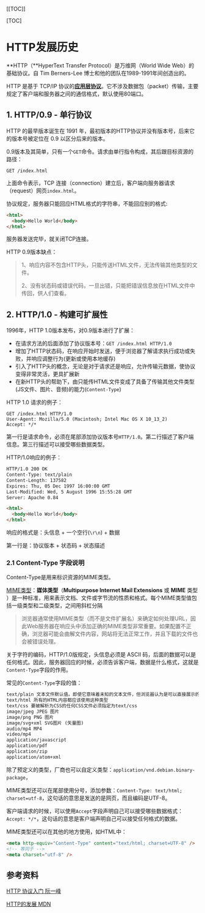 [[TOC]]

[TOC]



# HTTP发展历史

**HTTP（**HyperText Transfer Protocol）是万维网（World Wide Web）的基础协议。自 Tim Berners-Lee 博士和他的团队在1989-1991年间创造出的。

HTTP 是基于 TCP/IP 协议的[**应用层协议**](http://www.ruanyifeng.com/blog/2012/05/internet_protocol_suite_part_i.html)。它不涉及数据包（packet）传输，主要规定了客户端和服务器之间的通信格式，默认使用80端口。

## 1. HTTP/0.9 - 单行协议

HTTP 的最早版本诞生在 1991 年，最初版本的HTTP协议并没有版本号，后来它的版本号被定位在 0.9 以区分后来的版本。 

0.9版本及其简单，只有一个`GET`命令。请求由单行指令构成，其后跟目标资源的路径：

```http
GET /index.html
```

上面命令表示，TCP 连接（connection）建立后，客户端向服务器请求（request）网页`index.html`。

协议规定，服务器只能回应HTML格式的字符串，不能回应别的格式:

```html
<html>
  <body>Hello World</body>
</html>
```

服务器发送完毕，就关闭TCP连接。

HTTP 0.9版本缺点：

> 1、响应内容不包含HTTP头，只能传送HTML文件，无法传输其他类型的文件。
>
> 2、没有状态码或错误代码，一旦出错，只能把错误信息放在HTML文件中传回，供人们查看。

## 2. HTTP/1.0 - 构建可扩展性

1996年，HTTP 1.0版本发布，对0.9版本进行了扩展：

- 在请求方法的后面添加了协议版本号：`GET /index.html HTTP/1.0`
- 增加了HTTP状态码，在响应开始时发送，便于浏览器了解请求执行成功或失败，并响应调整行为(更新或使用本地缓存)
- 引入了HTTP头的概念，无论是对于请求还是响应，允许传输元数据，使协议变得非常灵活，更具扩展新
- 在新HTTP头的帮助下，由只能传HTML文件变成了具备了传输其他文件类型(JS文件、图片、音频)的能力(`Content-Type`)

HTTP 1.0 请求的例子：

```http
GET /index.html HTTP/1.0
User-Agent: Mozilla/5.0 (Macintosh; Intel Mac OS X 10_13_2)
Accept: */*
```

第一行是请求命令，必须在尾部添加协议版本号`HTTP/1.0`。第二行描述了客户端信息。第三行描述可以接受哪些数据类型。

HTTP/1.0响应的例子：

```html
HTTP/1.0 200 OK 
Content-Type: text/plain
Content-Length: 137582
Expires: Thu, 05 Dec 1997 16:00:00 GMT
Last-Modified: Wed, 5 August 1996 15:55:28 GMT
Server: Apache 0.84

<html>
  <body>Hello World</body>
</html>
```

响应的格式是：头信息 + 一个空行(`\r\n`) + 数据

第一行是：协议版本 + 状态码 + 状态描述

### 2.1 Content-Type 字段说明

Content-Type是用来标识资源的MIME类型。

[MIME类型](https://developer.mozilla.org/zh-CN/docs/Web/HTTP/Basics_of_HTTP/MIME_types)：**媒体类型**（**Multipurpose Internet Mail Extensions** 或 **MIME** 类型 ）是一种标准，用来表示文档、文件或字节流的性质和格式。每个MIME类型值包括一级类型和二级类型，之间用斜杠分隔

> 浏览器通常使用MIME类型（而不是文件扩展名）来确定如何处理URL，因此Web服务器在响应头中添加正确的MIME类型非常重要。如果配置不正确，浏览器可能会曲解文件内容，网站将无法正常工作，并且下载的文件也会被错误处理。

关于字符的编码，HTTP/1.0版规定，头信息必须是 ASCII 码，后面的数据可以是任何格式。因此，服务器回应的时候，必须告诉客户端，数据是什么格式，这就是`Content-Type`字段的作用。

常见的`Content-Type`字段的值：

```html
text/plain 文本文件默认值。即使它意味着未知的文本文件，但浏览器认为是可以直接展示的。
text/html 所有的HTML内容都应该使用这种类型
text/css 要被解析为CSS的任何CSS文件必须指定为text/css
image/jpeg JPEG 图片
image/png PNG 图片
image/svg+xml SVG图片 (矢量图)
audio/mp4 MP4
video/mp4
application/javascript
application/pdf
application/zip
application/atom+xml
```

除了预定义的类型，厂商也可以自定义类型：`application/vnd.debian.binary-package`，

MIME类型还可以在尾部使用分号，添加参数：`Content-Type: text/html; charset=utf-8`，这句话的意思是发送的是网页，而且编码是UTF-8。

客户端请求的时候，可以使用`Accept`字段声明自己可以接受哪些数据格式：`Accept: */*`，这句话的意思是客户端声明自己可以接受任何格式的数据。

MIME类型还可以在其他的地方使用，如HTML中：

```html
<meta http-equiv="Content-Type" content="text/html; charset=UTF-8" />
<!-- 等同于 -->
<meta charset="utf-8" /> 
```





## 参考资料

[HTTP 协议入门 阮一峰](http://www.ruanyifeng.com/blog/2016/08/http.html)

[HTTP的发展 MDN](https://developer.mozilla.org/zh-CN/docs/Web/HTTP/Basics_of_HTTP/Evolution_of_HTTP)

